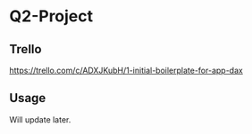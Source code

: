 # Q2-Project

## Trello

https://trello.com/c/ADXJKubH/1-initial-boilerplate-for-app-dax

## Usage

Will update later.

